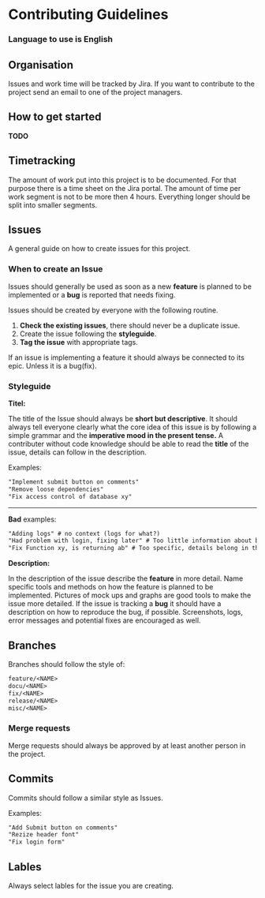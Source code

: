 # Contributing Guidelines


### Language to use is English

## Organisation

Issues and work time will be tracked by Jira.
If you want to contribute to the project send an email to one of the project managers.

## How to get started

**TODO**

## Timetracking

The amount of work put into this project is to be documented. For that purpose there is a time sheet on the Jira portal.
The amount of time per work segment is not to be more then 4 hours. Everything longer should be split into smaller segments.

## Issues

A general guide on how to create issues for this project.

### When to create an Issue

Issues should generally be used as soon as a new **feature** is planned to be implemented or a **bug** is reported that needs fixing.

Issues should be created by everyone with the following routine.

1. **Check the existing issues**, there should never be a duplicate issue.
2. Create the issue following the **styleguide**.
3. **Tag the issue** with appropriate tags.

If an issue is implementing a feature it should always be connected to its epic. Unless it is a bug(fix).

### Styleguide

**Titel:**

The title of the Issue should always be **short but descriptive**.
It should always tell everyone clearly what the core idea of this issue is by following a simple grammar and the **imperative mood in the present tense.** A contributer without code knowledge should be able to read the **title** of the issue, details can follow in the description.

 Examples:

```txt
"Implement submit button on comments"
"Remove loose dependencies"
"Fix access control of database xy"
```
---

**Bad** examples:

```txt
"Adding logs" # no context (logs for what?)
"Had problem with login, fixing later" # Too little information about bug
"Fix Function xy, is returning ab" # Too specific, details belong in the description
```

**Description:**

In the description of the issue describe the **feature** in more detail. Name specific tools and methods on how the feature is planned to be implemented. Pictures of mock ups and graphs are good tools to make the issue more detailed.
If the issue is tracking a **bug** it should have a description on how to reproduce the bug, if possible. Screenshots, logs, error messages and potential fixes are encouraged as well.

## Branches

Branches should follow the style of:

~~~txt
feature/<NAME>
docu/<NAME>
fix/<NAME>
release/<NAME>
misc/<NAME>
~~~

### Merge requests

Merge requests should always be approved by at least another person in the project.

## Commits

Commits should follow a similar style as Issues.

Examples:

~~~txt
"Add Submit button on comments"
"Rezize header font"
"Fix login form"
~~~

## Lables

Always select lables for the issue you are creating. 
